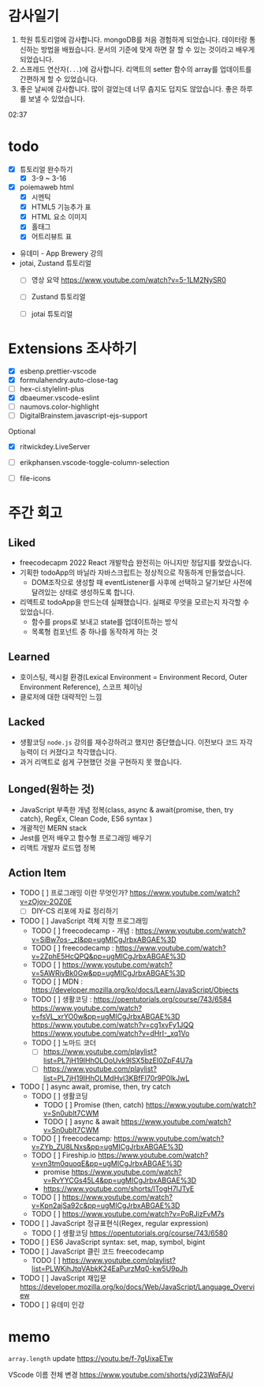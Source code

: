 # 감사일기

1. 학원 튜토리얼에 감사합니다. mongoDB를 처음 경험하게 되었습니다. 데이터랑 통신하는 방법을 배웠습니다. 문서의 기준에 맞게 하면 잘 할 수 있는 것이라고 배우게 되었습니다.
2. 스프레드 연산자(`...`)에 감사합니다. 리액트의 setter 함수의 array를 업데이트를 간편하게 할 수 있었습니다.
3. 좋은 날씨에 감사합니다. 많이 걸었는데 너무 춥지도 덥지도 않았습니다. 좋은 하루를 보낼 수 있었습니다.

02:37

# todo

- [x] 튜토리얼 완수하기
    - [x] 3-9 ~ 3-16
- [x] poiemaweb html
    - [x] 시멘틱
    - [x] HTML5 기능추가 표
    - [x] HTML 요소 이미지
    - [x] 홀태그
    - [x] 어트리뷰트 표
- 유데미 - App Brewery 강의
- jotai, Zustand 튜토리얼
    - [ ] 영상 요약 https://www.youtube.com/watch?v=5-1LM2NySR0
    - [ ] Zustand 튜토리얼
    - [ ] jotai 튜토리얼


# Extensions 조사하기

- [x] esbenp.prettier-vscode
- [x] formulahendry.auto-close-tag
- [ ] hex-ci.stylelint-plus
- [x] dbaeumer.vscode-eslint
- [ ] naumovs.color-highlight
- [ ] DigitalBrainstem.javascript-ejs-support

Optional

- [x] ritwickdey.LiveServer
- [ ] erikphansen.vscode-toggle-column-selection
- [ ] file-icons


# 주간 회고

## Liked
- freecodecapm 2022 React 개발학습 완전히는 아니지만 정답지를 찾았습니다.
- 기획한 todoApp의 바닐라 자바스크립트는 정상적으로 작동하게 만들었습니다.
    - DOM조작으로 생성할 때 eventListener를 사후에 선택하고 달기보단 사전에 달려있는 상태로 생성하도록 합니다.
- 리액트로 todoApp을 만드는데 실패했습니다. 실패로 무엇을 모르는지 자각할 수 있었습니다.
    - 함수를 props로 보내고 state를 업데이트하는 방식
    - 목록형 컴포넌트 중 하나를 동작하게 하는 것

## Learned
- 호이스팅, 렉시컬 환경(Lexical Environment = Environment Record, Outer Environment Reference), 스코프 체이닝
- 클로저에 대한 대략적인 느낌

## Lacked
- 생활코딩 `node.js` 강의를 재수강하려고 했지만 중단했습니다. 이전보다 코드 자각 능력이 더 커졌다고 착각했습니다.
- 과거 리액트로 쉽게 구현했던 것을 구현하지 못 했습니다.

## Longed(원하는 것)
- JavaScript 부족한 개념 정복(class, async & await{promise, then, try catch}, RegEx, Clean Code, ES6 syntax )
- 개괄적인 MERN stack
- Jest를 먼저 배우고 함수형 프로그래밍 배우기
- 리액트 개발자 로드맵 정복

## Action Item
- TODO [ ] 프로그래밍 이란 무엇인가? https://www.youtube.com/watch?v=zOjov-2OZ0E
    - [ ] DIY-CS 리포에 자료 정리하기
- TODO [ ] JavaScript 객체 지향 프로그래밍
    - TODO [ ] freecodecamp - 개념 : https://www.youtube.com/watch?v=SiBw7os-_zI&pp=ugMICgJrbxABGAE%3D
    - TODO [ ] freecodecamp : https://www.youtube.com/watch?v=2ZphE5HcQPQ&pp=ugMICgJrbxABGAE%3D
    - TODO [ ] https://www.youtube.com/watch?v=5AWRivBk0Gw&pp=ugMICgJrbxABGAE%3D
    - TODO [ ] MDN : https://developer.mozilla.org/ko/docs/Learn/JavaScript/Objects
    - TODO [ ] 생활코딩 : https://opentutorials.org/course/743/6584
    https://www.youtube.com/watch?v=fsVL_xrYO0w&pp=ugMICgJrbxABGAE%3D
    https://www.youtube.com/watch?v=cg1xvFy1JQQ
    https://www.youtube.com/watch?v=dHrI-_xq1Vo
    - TODO [ ] 노마드 코더
        - [ ] https://www.youtube.com/playlist?list=PL7jH19IHhOLOoUvk9lSX5bzEI0ZpF4U7a
        - [ ] https://www.youtube.com/playlist?list=PL7jH19IHhOLMdHvl3KBfFI70r9P0lkJwL
- TODO [ ] async await, promise, then, try catch
    - TODO [ ] 생활코딩
        - TODO [ ] Promise (then, catch) https://www.youtube.com/watch?v=Sn0ublt7CWM
        - TODO [ ] async & await https://www.youtube.com/watch?v=Sn0ublt7CWM
    - TODO [ ] freecodecamp: https://www.youtube.com/watch?v=ZYb_ZU8LNxs&pp=ugMICgJrbxABGAE%3D
    - TODO [ ] Fireship.io https://www.youtube.com/watch?v=vn3tm0quoqE&pp=ugMICgJrbxABGAE%3D
        - promise https://www.youtube.com/watch?v=RvYYCGs45L4&pp=ugMICgJrbxABGAE%3D
        - https://www.youtube.com/shorts/ITogH7lJTyE
    - TODO [ ] https://www.youtube.com/watch?v=Kpn2ajSa92c&pp=ugMICgJrbxABGAE%3D
    - TODO [ ] https://www.youtube.com/watch?v=PoRJizFvM7s
- TODO [ ] JavaScript 정규표현식(Regex, regular expression)
    - TODO [ ] 생활코딩 https://opentutorials.org/course/743/6580
- TODO [ ] ES6 JavaScript syntax: set, map, symbol, bigint
- TODO [ ] JavaScript 클린 코드 freecodecamp
    - TODO [ ] https://www.youtube.com/playlist?list=PLWKjhJtqVAbkK24EaPurzMq0-kw5U9pJh
- TODO [ ] JavaScript 재입문 https://developer.mozilla.org/ko/docs/Web/JavaScript/Language_Overview
- TODO [ ] 유데미 인강
# memo

`array.length` update
https://youtu.be/f-7gUixaETw

VScode 이름 전체 변경
https://www.youtube.com/shorts/ydj23WqFAjU